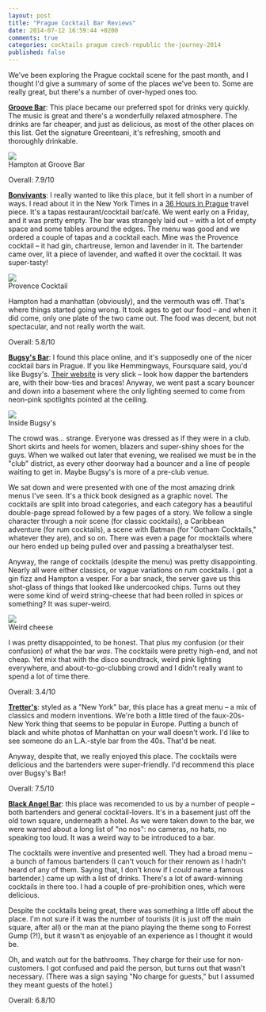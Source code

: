 ```yaml
---
layout: post
title: "Prague Cocktail Bar Reviews"
date: 2014-07-12 16:59:44 +0200
comments: true
categories: cocktails prague czech-republic the-journey-2014
published: false
---
```


We've been exploring the Prague cocktail scene for the past month, and I thought I'd give a summary of some of the places we've been to. Some are really great, but there's a number of over-hyped ones too.

**[Groove Bar](http://groovebar.cz/)**: This place became our preferred spot for drinks very quickly. The music is great and there's a wonderfully relaxed atmosphere. The drinks are far cheaper, and just as delicious, as most of the other places on this list. Get the signature Greenteani, it's refreshing, smooth and thoroughly drinkable.

<div class="img">
  <img src="/images/the-journey/prague/cocktails/groove-hampton.jpg">
  <div class="alt">Hampton at Groove Bar</div>
</div>

Overall: 7.9/10

**[Bonvivants](http://www.tripadvisor.com/Restaurant_Review-g274707-d6375998-Reviews-BONVIVANT_s_CTC-Prague_Bohemia.html)**: I really wanted to like this place, but it fell short in a number of ways. I read about it in the New York Times in a [36 Hours in Prague](http://www.nytimes.com/2014/04/20/travel/36-hours-in-prague.html) travel piece. It's a tapas restaurant/cocktail bar/café. We went early on a Friday, and it was pretty empty. The bar was strangely laid out – with a lot of empty space and some tables around the edges. The menu was good and we ordered a couple of tapas and a cocktail each. Mine was the Provence cocktail – it had gin, chartreuse, lemon and lavender in it. The bartender came over, lit a piece of lavender, and wafted it over the cocktail. It was super-tasty!

<div class="img">
  <img src="/images/the-journey/prague/cocktails/bonvivants.jpg">
  <div class="alt">Provence Cocktail</div>
</div>

Hampton had a manhattan (obviously), and the vermouth was off. That's where things started going wrong. It took ages to get our food – and when it did come, only one plate of the two came out. The food was decent, but not spectacular, and not really worth the wait.

Overall: 5.8/10

**[Bugsy's Bar](http://www.bugsysbar.cz/)**: I found this place online, and it's supposedly one of the nicer cocktail bars in Prague. If you like Hemmingways, Foursquare said, you'd like Bugsy's. [Their website](http://www.bugsysbar.cz/) is very slick – look how dapper the bartenders are, with their bow-ties and braces! Anyway, we went past a scary bouncer and down into a basement where the only lighting seemed to come from neon-pink spotlights pointed at the ceiling. 

<div class="img">
  <img src="/images/the-journey/prague/cocktails/bugsys-interior.jpg">
  <div class="alt">Inside Bugsy's</div>
</div>

The crowd was... strange. Everyone was dressed as if they were in a club. Short skirts and heels for women, blazers and super-shiny shoes for the guys. When we walked out later that evening, we realised we must be in the "club" district, as every other doorway had a bouncer and a line of people waiting to get in. Maybe Bugsy's is more of a pre-club venue.

We sat down and were presented with one of the most amazing drink menus I've seen. It's a thick book designed as a graphic novel. The cocktails are split into broad categories, and each category has a beautiful double-page spread followed by a few pages of a story. We follow a single character through a noir scene (for classic cocktails), a Caribbean adventure (for rum cocktails), a scene with Batman (for "Gotham Cocktails," whatever they are), and so on. There was even a page for mocktails where our hero ended up being pulled over and passing a breathalyser test.

Anyway, the range of cocktails (despite the menu) was pretty disappointing. Nearly all were either classics, or vague variations on rum cocktails. I got a gin fizz and Hampton a vesper. For a bar snack, the server gave us this shot-glass of things that looked like undercooked chips. Turns out they were some kind of weird string-cheese that had been rolled in spices or something? It was super-weird.

<div class="img">
  <img src="/images/the-journey/prague/cocktails/bugsys-cheese.jpg">
  <div class="alt">Weird cheese</div>
</div>

I was pretty disappointed, to be honest. That plus my confusion (or their confusion) of what the bar *was*. The cocktails were pretty high-end, and not cheap. Yet mix that with the disco soundtrack, weird pink lighting everywhere, and about-to-go-clubbing crowd and I didn't really want to spend a lot of time there.

Overall: 3.4/10

**[Tretter's](http://www.tretters.cz/en/)**: styled as a "New York" bar, this place has a great menu – a mix of classics and modern inventions. We're both a little tired of the faux-20s-New York thing that seems to be popular in Europe. Putting a bunch of black and white photos of Manhattan on your wall doesn't work. I'd like to see someone do an L.A.-style bar from the 40s. That'd be neat.

Anyway, despite that, we really enjoyed this place. The cocktails were delicious and the bartenders were super-friendly. I'd recommend this place over Bugsy's Bar!

Overall: 7.5/10

**[Black Angel Bar](http://www.blackangelsbar.cz/)**: this place was recomended to us by a number of people – both bartenders and general cocktail-lovers. It's in a basement just off the old town square, underneath a hotel. As we were taken down to the bar, we were warned about a long list of "no nos": no cameras, no hats, no speaking too loud. It was a weird way to be introduced to a bar.

The cocktails were inventive and presented well. They had a broad menu – a bunch of famous bartenders (I can't vouch for their renown as I hadn't heard of any of them. Saying that, I don't know if I *could* name a famous bartender.) came up with a list of drinks. There's a lot of award-winning cocktails in there too. I had a couple of pre-prohibition ones, which were delicious.

Despite the cocktails being great, there was something a little off about the place. I'm not sure if it was the number of tourists (it is just off the main square, after all) or the man at the piano playing the theme song to Forrest Gump (?!), but it wasn't as enjoyable of an experience as I thought it would be.

Oh, and watch out for the bathrooms. They charge for their use for non-customers. I got confused and paid the person, but turns out that wasn't necessary. (There was a sign saying "No charge for guests," but I assumed they meant guests of the hotel.)

Overall: 6.8/10